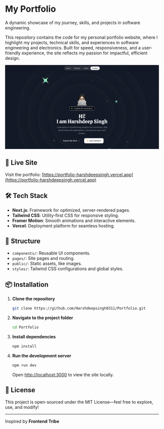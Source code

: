 # My Portfolio

A dynamic showcase of my journey, skills, and projects in software engineering.

This repository contains the code for my personal portfolio website, where I highlight my projects, technical skills, and experiences in software engineering and electronics. Built for speed, responsiveness, and a user-friendly experience, the site reflects my passion for impactful, efficient design.

![Portfolio Screenshot](screenshot.png)

## 🚀 Live Site

Visit the portfolio: [https://portfolio-harshdeepsingh.vercel.app](https://portfolio-harshdeepsingh.vercel.app)

## 🛠️ Tech Stack

- **Next.js**: Framework for optimized, server-rendered pages.
- **Tailwind CSS**: Utility-first CSS for responsive styling.
- **Framer Motion**: Smooth animations and interactive elements.
- **Vercel**: Deployment platform for seamless hosting.

## 📂 Structure

- `components/`: Reusable UI components.
- `pages/`: Site pages and routing.
- `public/`: Static assets, like images.
- `styles/`: Tailwind CSS configurations and global styles.

## 📦 Installation

1. **Clone the repository**
   ```bash
   git clone https://github.com/Harshdeepsingh0311/Portfolio.git
   ```
2. **Navigate to the project folder**
   ```bash
   cd Portfolio
   ```
3. **Install dependencies**
   ```bash
   npm install
   ```
4. **Run the development server**
   ```bash
   npm run dev
   ```
   Open [http://localhost:3000](http://localhost:3000) to view the site locally.

## 📄 License

This project is open-sourced under the MIT License—feel free to explore, use, and modify!

---
Inspired by **Frontend Tribe**
